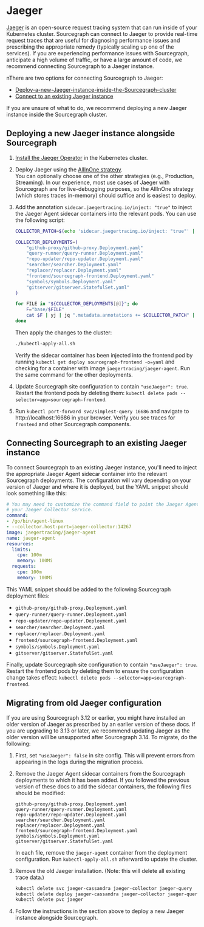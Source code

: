 # Jaeger

[Jaeger](https://github.com/jaegertracing/jaeger) is an open-source request tracing system that can
run inside of your Kubernetes cluster. Sourcegraph can connect to Jaeger to provide real-time
request traces that are useful for diagnosing performance issues and prescribing the appropriate
remedy (typically scaling up one of the services). If you are experiencing performance issues with
Sourcegraph, anticipate a high volume of traffic, or have a large amount of code, we recommend
connecting Sourcegraph to a Jaeger instance.

nThere are two options for connecting Sourcegraph to Jaeger:

* [Deploy-a-new-Jaeger-instance-inside-the-Sourcegraph-cluster](#Deploying-a-new-Jaeger-instance-alongside-Sourcegraph)
* [Connect to an existing Jaeger instance](#Connecting-Sourcegraph-to-an-existing-Jaeger-instance)

If you are unsure of what to do, we recommend deploying a new Jaeger instance inside the Sourcegraph
cluster.

## Deploying a new Jaeger instance alongside Sourcegraph

1. [Install the Jaeger
   Operator](https://www.jaegertracing.io/docs/1.16/operator/#installing-the-operator-on-kubernetes)
   in the Kubernetes cluster.

1. Deploy Jaeger using the [AllInOne
   strategy](https://www.jaegertracing.io/docs/1.16/operator/#quick-start-deploying-the-allinone-image).<br/>
   You can optionally choose one of the other strategies (e.g., Production, Streaming). In our
   experience, most use cases of Jaeger with Sourcegraph are for live-debugging purposes, so the
   AllInOne strategy (which stores traces in-memory) should suffice and is easiest to deploy.

1. Add the annotation `sidecar.jaegertracing.io/inject: "true"` to inject the Jaeger Agent sidecar
   containers into the relevant pods. You can use the following script:

   ```bash
   COLLECTOR_PATCH=$(echo 'sidecar.jaegertracing.io/inject: "true"' | yj)

   COLLECTOR_DEPLOYMENTS=(
       "github-proxy/github-proxy.Deployment.yaml"
       "query-runner/query-runner.Deployment.yaml"
       "repo-updater/repo-updater.Deployment.yaml"
       "searcher/searcher.Deployment.yaml"
       "replacer/replacer.Deployment.yaml"
       "frontend/sourcegraph-frontend.Deployment.yaml"
       "symbols/symbols.Deployment.yaml"
       "gitserver/gitserver.StatefulSet.yaml"
   )

   for FILE in "${COLLECTOR_DEPLOYMENTS[@]}"; do
       F="base/$FILE"
       cat $F | yj | jq ".metadata.annotations += $COLLECTOR_PATCH" | jy -o $F
   done
   ```

   Then apply the changes to the cluster:
   ```bash
   ./kubectl-apply-all.sh
   ```

   Verify the sidecar container has been injected into the frontend pod by running `kubectl get
   deploy sourcegraph-frontend -o=yaml` and checking for a container with image
   `jaegertracing/jaeger-agent`. Run the same command for the other deployments.

1. Update Sourcegraph site configuration to contain `"useJaeger": true`. Restart the frontend
   pods by deleting them: `kubectl delete pods --selector=app=sourcegraph-frontend`.

1. Run `kubectl port-forward svc/simplest-query 16686` and navigate to http://localhost:16686 in
   your browser. Verify you see traces for `frontend` and other Sourcegraph components.



## Connecting Sourcegraph to an existing Jaeger instance

To connect Sourcegraph to an existing Jaeger instance, you'll need to inject the appropriate Jaeger
Agent sidecar container into the relevant Sourcegraph deployments. The configuration will vary
depending on your version of Jaeger and where it is deployed, but the YAML snippet should look
something like this:

```yaml
# You may need to customize the command field to point the Jaeger Agent at
# your Jaeger Collector service.
command:
- /go/bin/agent-linux
- --collector.host-port=jaeger-collector:14267
image: jaegertracing/jaeger-agent
name: jaeger-agent
resources:
  limits:
    cpu: 100m
    memory: 100Mi
  requests:
    cpu: 100m
    memory: 100Mi
```

This YAML snippet should be added to the following Sourcegraph deployment files:

* `github-proxy/github-proxy.Deployment.yaml`
* `query-runner/query-runner.Deployment.yaml`
* `repo-updater/repo-updater.Deployment.yaml`
* `searcher/searcher.Deployment.yaml`
* `replacer/replacer.Deployment.yaml`
* `frontend/sourcegraph-frontend.Deployment.yaml`
* `symbols/symbols.Deployment.yaml`
* `gitserver/gitserver.StatefulSet.yaml`


Finally, update Sourcegraph site configuration to contain `"useJaeger": true`. Restart the frontend
pods by deleting them to ensure the configuration change takes effect: `kubectl delete pods
--selector=app=sourcegraph-frontend`.

## Migrating from old Jaeger configuration

If you are using Sourcegraph 3.12 or earlier, you might have installed an older version of Jaeger as
prescribed by an earlier version of these docs. If you are upgrading to 3.13 or later, we recommend
updating Jaeger as the older version will be unsupported after Sourcegraph 3.14. To migrate, do the
following:

1. First, set `"useJaeger": false` in site config. This will prevent errors from appearing in the
   logs during the migration process.

1. Remove the Jaeger Agent sidecar containers from the Sourcegraph deployments to which it has been
   added. If you followed the previous version of these docs to add the sidecar containers, the
   following files should be modified:
   ```
   github-proxy/github-proxy.Deployment.yaml
   query-runner/query-runner.Deployment.yaml
   repo-updater/repo-updater.Deployment.yaml
   searcher/searcher.Deployment.yaml
   replacer/replacer.Deployment.yaml
   frontend/sourcegraph-frontend.Deployment.yaml
   symbols/symbols.Deployment.yaml
   gitserver/gitserver.StatefulSet.yaml
   ```

   In each file, remove the `jaeger-agent` container from the deployment configuration. Run
   `kubectl-apply-all.sh` afterward to update the cluster.

1. Remove the old Jaeger installation. (Note: this will delete all existing trace data.)

   ```bash
   kubectl delete svc jaeger-cassandra jaeger-collector jaeger-query
   kubectl delete deploy jaeger-cassandra jaeger-collector jaeger-query
   kubectl delete pvc jaeger
   ```

1. Follow the instructions in the section above to deploy a new Jaeger instance alongside
   Sourcegraph.
